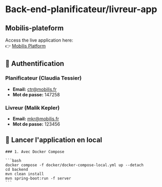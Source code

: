 # Back-end-planificateur/livreur-app

## Mobilis-plateform

Access the live application here:  
👉 [Mobilis Platform](https://main-bvxea6i-jenwo4in7lt44.fr-3.platformsh.site/)

## 🔐 Authentification

### Planificateur (Claudia Tessier)
- **Email:** ctr@mobilis.fr
- **Mot de passe:** 147258

### Livreur (Malik Kepler)
- **Email:** mkr@mobilis.fr
- **Mot de passe:** 123456

## 🚀 Lancer l'application en local
    
    ### 1. Avec Docker Compose
    
    ```bash
    docker compose -f docker/docker-compose-local.yml up --detach
    cd backend
    mvn clean install
    mvn spring-boot:run -f server
    ```
